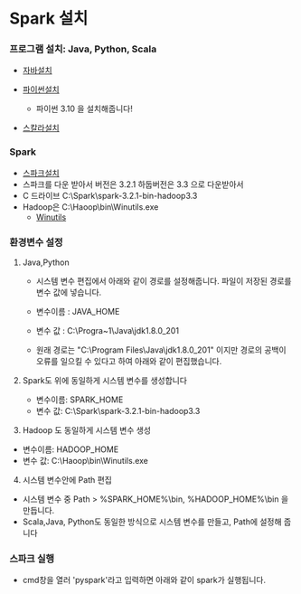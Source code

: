 # Spark 설치



### 프로그램 설치: Java, Python, Scala

- [자바설치](https://www.oracle.com/java/technologies/javase-downloads.html)
- [파이썬설치](https://www.python.org/downloads/)
  - 파이썬 3.10 을 설치해줍니다!

- [스칼라설치](https://www.scala-lang.org/download/2.11.12.html)



### Spark

- [스파크설치](https://spark.apache.org/downloads.html)
- 스파크를 다운 받아서 버전은 3.2.1 하둡버전은 3.3 으로 다운받아서
- C 드라이브 C:\Spark\spark-3.2.1-bin-hadoop3.3
- Hadoop은 C:\Haoop\bin\Winutils.exe
  - [Winutils](https://github.com/cdarlint/winutils])

### 환경변수 설정

1. Java,Python

   - 시스템 변수 편집에서 아래와 같이 경로를 설정해줍니다. 파일이 저장된 경로를 변수 값에 넣습니다.

   - 변수이름 : JAVA_HOME

   - 변수 값 : C:\Progra~1\Java\jdk1.8.0_201

   * 원래 경로는 "C:\Program Files\Java\jdk1.8.0_201" 이지만 경로의 공백이 오류를 일으킬 수 있다고 하여 아래와 같이 편집했습니다.

2. Spark도 위에 동일하게 시스템 변수를 생성합니다

   - 변수이름: SPARK_HOME
   - 변수 값: C:\Spark\spark-3.2.1-bin-hadoop3.3

3.  Hadoop 도 동일하게 시스템 변수 생성

   - 변수이름: HADOOP_HOME
   - 변수 값: C:\Haoop\bin\Winutils.exe

4.  시스템 변수안에 Path 편집

   - 시스템 변수 중 Path > %SPARK_HOME%\bin, %HADOOP_HOME%\bin 을 만듭니다.
   - Scala,Java, Python도 동일한 방식으로 시스템 변수를 만들고, Path에 설정해 줍니다

### 스파크 실행

- cmd창을 열러 'pyspark'라고 입력하면 아래와 같이 spark가 실행됩니다.